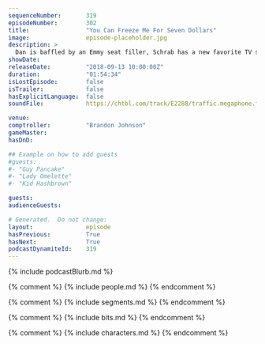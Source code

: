 ```yaml
---
sequenceNumber:       319
episodeNumber:        302
title:                "You Can Freeze Me For Seven Dollars"
image:                episode-placeholder.jpg
description: >
  Dan is baffled by an Emmy seat filler, Schrab has a new favorite TV show, and what happened to Wicker Man? Featuring Dan Harmon, Brandon Johnson, Spencer Crittenden and Rob Schrab.
showDate:             
releaseDate:          "2018-09-13 10:00:00Z"
duration:             "01:54:34"
isLostEpisode:        false
isTrailer:            false
hasExplicitLanguage:  false
soundFile:            https://chtbl.com/track/E2288/traffic.megaphone.fm/STA3432050954.mp3?updated=1596747251

venue:                
comptroller:          "Brandon Johnson"
gameMaster:           
hasDnD:               

## Example on how to add guests
#guests:
#- "Guy Pancake"
#- "Lady Omelette"
#- "Kid Hashbrown"

guests:
audienceGuests:

# Generated.  Do not change:
layout:               episode
hasPrevious:          True
hasNext:              True
podcastDynamiteId:    319
---
```


{% include podcastBlurb.md %}

{% comment %}
{% include people.md %}
{% endcomment %}

{% comment %}
{% include segments.md %}
{% endcomment %}

{% comment %}
{% include bits.md %}
{% endcomment %}

{% comment %}
{% include characters.md %}
{% endcomment %}
